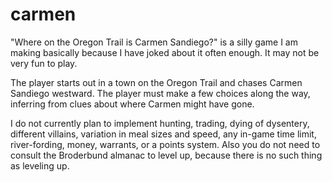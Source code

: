 carmen
======

"Where on the Oregon Trail is Carmen Sandiego?" is a silly game I am making basically because I have joked about it often enough. It may not be very fun to play.

The player starts out in a town on the Oregon Trail and chases Carmen Sandiego westward.  The player must make a few choices along the way, inferring from clues about where Carmen might have gone.

I do not currently plan to implement hunting, trading, dying of dysentery, different villains, variation in meal sizes and speed, any in-game time limit, river-fording, money, warrants, or a points system.  Also you do not need to consult the Broderbund almanac to level up, because there is no such thing as leveling up.
